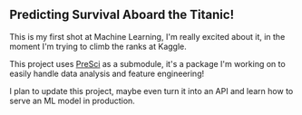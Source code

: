 ## Predicting Survival Aboard the Titanic!

<p>This is my first shot at Machine Learning, I'm really excited about it, in the moment I'm trying to climb the ranks at Kaggle.</p>

<p>This project uses <a href="https://trufflesuite.com/">PreSci</a> as a submodule, it's a package I'm working on to easily handle data analysis and feature engineering!</p>

<p>I plan to update this project, maybe even turn it into an API and learn how to serve an ML model in production.</p>

